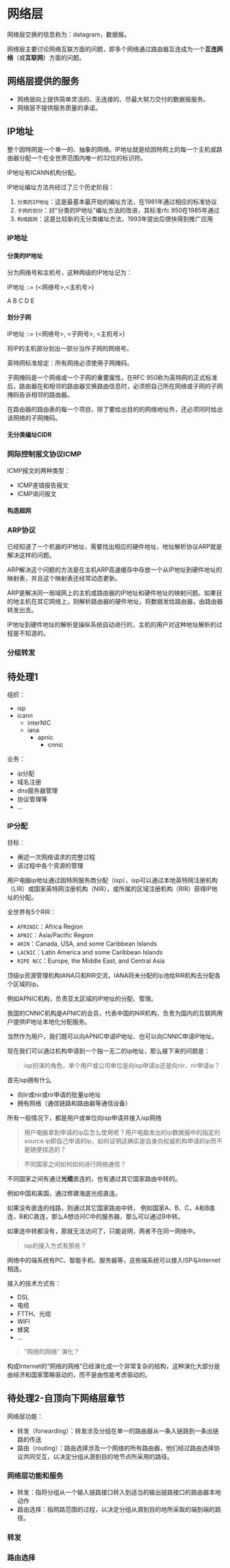 
# 网络层

网络层交换的信息称为：datagram，数据报。

网络层主要讨论网络互联方面的问题，即多个网络通过路由器互连成为一个**互连网络**（或**互联网**）方面的问题。

## 网络层提供的服务

- 网络层向上提供简单灵活的、无连接的、尽最大努力交付的数据报服务。
- 网络层不提供服务质量的承诺。

## IP地址

整个因特网是一个单一的、抽象的网络。IP地址就是给因特网上的每一个主机或路由器分配一个在全世界范围内唯一的32位的标识符。

IP地址有ICANN机构分配。

IP地址编址方法共经过了三个历史阶段：
1. `分类的IP地址`：这是最基本最开始的编址方法，在1981年通过相应的标准协议
2. `子网的划分`：对"分类的IP地址"编址方法的改进，其标准rfc 950在1985年通过
3. `构成超网`：这是比较新的无分类编址方法，1993年提出后很快得到推广应用

### IP地址

#### 分类的IP地址
分为网络号和主机号，这种两级的IP地址记为：

IP地址 ::= {<网络号>,<主机号>}

A B C D E

#### 划分子网

IP地址 ::= {<网络号>, <子网号>, <主机号>}

将IP的主机部分划出一部分当作子网的网络号。

英特网标准规定：所有网络必须使用子网掩码。

子网掩码是一个网络或一个子网的重要属性。在RFC 950称为英特网的正式标准后，路由器在和相邻的路由器交换路由信息时，必须把自己所在网络或子网的子网掩码告诉相邻的路由器。

在路由器的路由表的每一个项目，除了要给出目的的网络地址外，还必须同时给出该网络的子网掩码。

#### 无分类编址CIDR

### 网际控制报文协议ICMP

ICMP报文的两种类型：
- ICMP差错报告报文
- ICMP询问报文






#### 构造超网


### ARP协议

已经知道了一个机器的IP地址，需要找出相应的硬件地址，地址解析协议ARP就是解决这样的问题。

ARP解决这个问题的方法是在主机ARP高速缓存中存放一个从IP地址到硬件地址的映射表，并且这个映射表还经常动态更新。

ARP是解决同一局域网上的主机或路由器的IP地址和硬件地址的映射问题。如果目的地主机在其它网络上，则解析路由器的硬件地址，将数据发给路由器，由路由器转发出去。

IP地址到硬件地址的解析是操纵系统自动进行的，主机的用户对这种地址解析的过程是不知道的。

### 分组转发








## 待处理1

<!-- - ip/domain/通用顶级域名、国家及地区顶级域名系统管理，根服务器系统管理 -->

组织：
- isp
- icann
    - interNIC
    - iana
        - apnic
            - cnnic



业务：
- ip分配
- 域名注册
- dns服务器管理
- 协议管理等
- ...


### IP分配

目标：
- 阐述一次网络请求的完整过程
- 该过程中各个资源的管理


用户电脑ip地址通过因特网服务商分配（isp），isp可以通过本地英特网注册机构（LIR）或国家英特网注册机构（NIR），或所属的区域注册机构（RIR）获得IP地址的分配。

全世界有5个RIR：
- `AFRINIC`：Africa Region
- `APNIC`：Asia/Pacific Region
- `ARIN`：Canada, USA, and some Caribbean Islands
- `LACNIC`：Latin America and some Caribbean Islands
- `RIPE NCC`：Europe, the Middle East, and Central Asia

顶级ip资源管理机构IANA只和RIR交流，IANA将未分配的ip池给RIR机构去分配各个区域的ip。


例如APNIC机构，负责亚太区域的IP地址的分配、管理。

我国的CNNIC机构是APNIC的会员，代表中国的NIR机构，负责为国内的互联网用户提供IP地址本地化分配服务。

当然作为用户，我们既可以向APNIC申请IP地址、也可以向CNNIC申请IP地址。


现在我们可以通过机构申请到一个独一无二的ip地址，那么接下来的问题是：

> isp扮演的角色，单个用户或公司单位是向isp申请ip还是向nir、rir申请ip？

首先isp拥有什么
- 向lir或nir或rir申请的批量ip地址
- 拥有网络（通信链路和路由器等通信设备）

所有一般情况下，都是用户或单位向isp申请并接入isp网络

> 用户电脑拿到申请的ip后怎么使用呢？用户电脑发出的ip数据报中的指定的source ip即自己申请的ip，如何证明这确实是自身向权威机构申请的ip而不是随便捏造的？

> 不同国家之间如何如何进行网络通信？

不同国家之间有通过**光缆**直连的，也有通过其它国家路由中转的。

例如中国和美国，通过修建海底光缆直连。

如果没有直连的线路，则通过其它国家路由中转， 例如国家A、B、C，A和B直连，B和C直连，那么A想访问C中的服务器，那么可以通过B中转。

如果连中转都没有，那就无法访问了，只能说明，两者不在同一网络中。

> isp的接入方式有那些？

网络中的端系统有PC、智能手机、服务器等，这些端系统可以接入ISP与Internet相连。

接入的技术方式有：
- DSL
- 电缆
- FTTH、光缆
- WIFI
- 蜂窝
- ...

> "网络的网络" 演化？

构成Internet的“网络的网络”已经演化成一个非常复杂的结构，这种演化大部分是由经济和国家策略驱动的，而不是由性能考虑驱动的。

<!-- http://tech.sina.com.cn/i/2005-07-19/1038666886.shtml
http://www.wenku1.com/news/4815CE9A9D99ECEB.html
https://zh.wikipedia.org/wiki/%E4%B8%AD%E5%9B%BD%E9%AA%A8%E5%B9%B2%E7%BD%91%E8%BF%90%E8%90%A5%E5%95%86 -->



## 待处理2-自顶向下网络层章节

网络层功能：
- 转发（forwarding）：转发涉及分组在单一的路由器从一条入链路到一条出链路的传送
- 路由（routing）：路由选择涉及一个网络的所有路由器，他们经过路由选择协议共同交互，以决定分组从源到目的地节点所采用的路径。


### 网络层功能和服务

- 转发：指将分组从一个输入链路接口转入到适当的输出链路接口的路由器本地动作
- 路由选择：指网路范围的过程，以决定分组从源到目的地所采取的端到端的路径。

### 转发

### 路由选择
